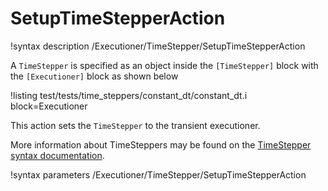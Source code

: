 # SetupTimeStepperAction

!syntax description /Executioner/TimeStepper/SetupTimeStepperAction

A `TimeStepper` is specified as an object inside the `[TimeStepper]` block with the `[Executioner]` block
as shown below

!listing test/tests/time_steppers/constant_dt/constant_dt.i block=Executioner

This action sets the `TimeStepper` to the transient executioner.

More information about TimeSteppers may be found on the
[TimeStepper syntax documentation](syntax/Executioner/TimeStepper/index.md).

!syntax parameters /Executioner/TimeStepper/SetupTimeStepperAction
